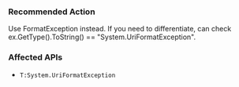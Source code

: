 ### Recommended Action
Use FormatException instead.  If you need to differentiate, can check ex.GetType().ToString() == "System.UriFormatException".

### Affected APIs
* `T:System.UriFormatException`

